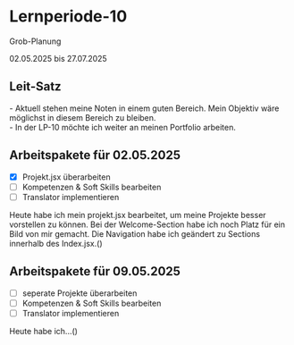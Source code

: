 # Lernperiode-10
Grob-Planung

02.05.2025 bis 27.07.2025

## Leit-Satz

*-* Aktuell stehen meine Noten in einem guten Bereich. Mein Objektiv wäre möglichst in diesem Bereich zu bleiben. </br>
*-* In der LP-10 möchte ich weiter an meinen Portfolio arbeiten.

## Arbeitspakete für 02.05.2025

- [x] Projekt.jsx überarbeiten
- [ ] Kompetenzen & Soft Skills bearbeiten
- [ ] Translator implementieren

Heute habe ich mein projekt.jsx bearbeitet, um meine Projekte besser vorstellen zu können. Bei der Welcome-Section habe ich noch Platz für ein Bild von mir gemacht. Die Navigation habe ich geändert zu Sections innerhalb des Index.jsx.()

## Arbeitspakete für 09.05.2025

- [ ] seperate Projekte überarbeiten
- [ ] Kompetenzen & Soft Skills bearbeiten
- [ ] Translator implementieren

Heute habe ich...()
